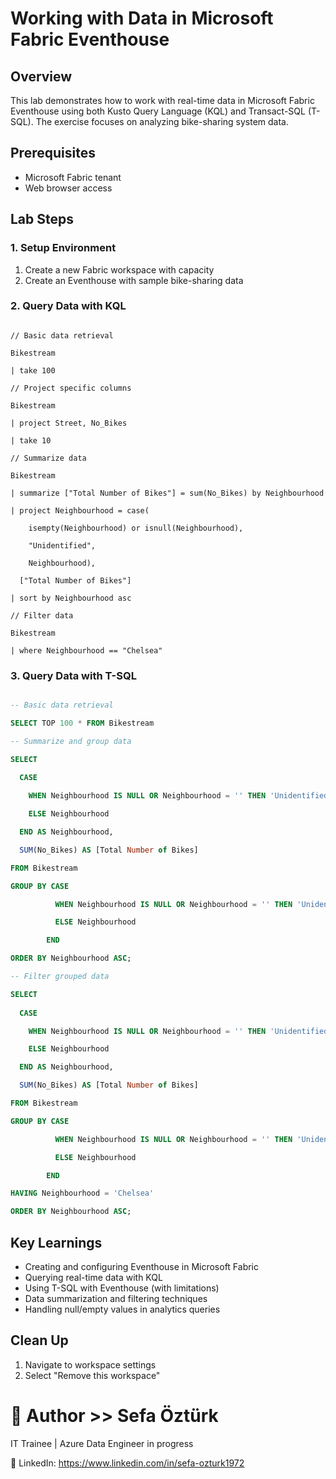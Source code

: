 # Working with Data in Microsoft Fabric Eventhouse

## Overview
This lab demonstrates how to work with real-time data in Microsoft Fabric Eventhouse using both Kusto Query Language (KQL) and Transact-SQL (T-SQL). The exercise focuses on analyzing bike-sharing system data.

## Prerequisites
- Microsoft Fabric tenant
- Web browser access

## Lab Steps

### 1. Setup Environment
1. Create a new Fabric workspace with capacity
2. Create an Eventhouse with sample bike-sharing data

### 2. Query Data with KQL

```kql

// Basic data retrieval

Bikestream

| take 100

// Project specific columns

Bikestream

| project Street, No_Bikes

| take 10

// Summarize data

Bikestream

| summarize ["Total Number of Bikes"] = sum(No_Bikes) by Neighbourhood

| project Neighbourhood = case(

    isempty(Neighbourhood) or isnull(Neighbourhood),
 
    "Unidentified",
 
    Neighbourhood),
 
  ["Total Number of Bikes"]

| sort by Neighbourhood asc

// Filter data

Bikestream

| where Neighbourhood == "Chelsea"
```

### 3. Query Data with T-SQL

```sql

-- Basic data retrieval

SELECT TOP 100 * FROM Bikestream

-- Summarize and group data

SELECT
 
  CASE

    WHEN Neighbourhood IS NULL OR Neighbourhood = '' THEN 'Unidentified'

    ELSE Neighbourhood

  END AS Neighbourhood,

  SUM(No_Bikes) AS [Total Number of Bikes]

FROM Bikestream

GROUP BY CASE

          WHEN Neighbourhood IS NULL OR Neighbourhood = '' THEN 'Unidentified'

          ELSE Neighbourhood

        END

ORDER BY Neighbourhood ASC;

-- Filter grouped data

SELECT
 
  CASE

    WHEN Neighbourhood IS NULL OR Neighbourhood = '' THEN 'Unidentified'

    ELSE Neighbourhood

  END AS Neighbourhood,

  SUM(No_Bikes) AS [Total Number of Bikes]

FROM Bikestream

GROUP BY CASE

          WHEN Neighbourhood IS NULL OR Neighbourhood = '' THEN 'Unidentified'

          ELSE Neighbourhood

        END

HAVING Neighbourhood = 'Chelsea'

ORDER BY Neighbourhood ASC;
```

## Key Learnings
- Creating and configuring Eventhouse in Microsoft Fabric
- Querying real-time data with KQL
- Using T-SQL with Eventhouse (with limitations)
- Data summarization and filtering techniques
- Handling null/empty values in analytics queries

## Clean Up
1. Navigate to workspace settings
2. Select "Remove this workspace"

# 👤 Author >> Sefa Öztürk
IT Trainee | Azure Data Engineer in progress

📇 LinkedIn: https://www.linkedin.com/in/sefa-ozturk1972
